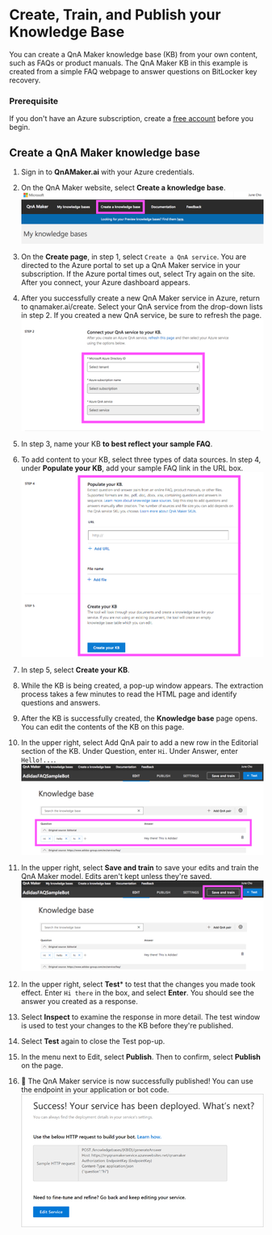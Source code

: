 # Create, Train, and Publish your Knowledge Base
You can create a QnA Maker knowledge base (KB) from your own content, such as FAQs or product manuals. The QnA Maker KB in this example is created from a simple FAQ webpage to answer questions on BitLocker key recovery.

### Prerequisite
If you don't have an Azure subscription, create a [free account](https://azure.microsoft.com/en-us/free/?WT.mc_id=A261C142F) before you begin.

## Create a QnA Maker knowledge base
1. Sign in to **QnAMaker.ai** with your Azure credentials.

2. On the QnA Maker website, select **Create a knowledge base**.
![1](https://github.com/jCho23/BotWorkshop/blob/master/Resouces/Images/1.png)

3. On the **Create page**, in step 1, select ```Create a QnA service```. You are directed to the Azure portal to set up a QnA Maker service in your subscription. If the Azure portal times out, select Try again on the site. After you connect, your Azure dashboard appears.

4. After you successfully create a new QnA Maker service in Azure, return to qnamaker.ai/create. Select your QnA service from the drop-down lists in step 2. If you created a new QnA service, be sure to refresh the page.
![2.1](https://github.com/jCho23/BotWorkshop/blob/master/Resouces/Images/2.1.png)

5. In step 3, name your KB **to best reflect your sample FAQ**.

6. To add content to your KB, select three types of data sources. In step 4, under **Populate your KB**, add your sample FAQ link in the URL box.
![3](https://github.com/jCho23/BotWorkshop/blob/master/Resouces/Images/3.png)

7. In step 5, select **Create your KB**.

8. While the KB is being created, a pop-up window appears. The extraction process takes a few minutes to read the HTML page and identify questions and answers.

9. After the KB is successfully created, the **Knowledge base** page opens. You can edit the contents of the KB on this page.

10. In the upper right, select Add QnA pair to add a new row in the Editorial section of the KB. Under Question, enter ```Hi```. Under Answer, enter ```Hello!...```.
![4](https://github.com/jCho23/BotWorkshop/blob/master/Resouces/Images/4.png)

11. In the upper right, select **Save and train** to save your edits and train the QnA Maker model. Edits aren't kept unless they're saved.
![5](https://github.com/jCho23/BotWorkshop/blob/master/Resouces/Images/5.png)

12. In the upper right, select **Test*** to test that the changes you made took effect. Enter ```Hi there``` in the box, and select **Enter**. You should see the answer you created as a response.

13. Select **Inspect** to examine the response in more detail. The test window is used to test your changes to the KB before they're published.

14. Select **Test** again to close the Test pop-up.

15. In the menu next to Edit, select **Publish**. Then to confirm, select **Publish** on the page.

16. :tada: The QnA Maker service is now successfully published! You can use the endpoint in your application or bot code.
![success](https://github.com/jCho23/BotWorkshop/blob/master/Resouces/Images/publish-sucess.png)
